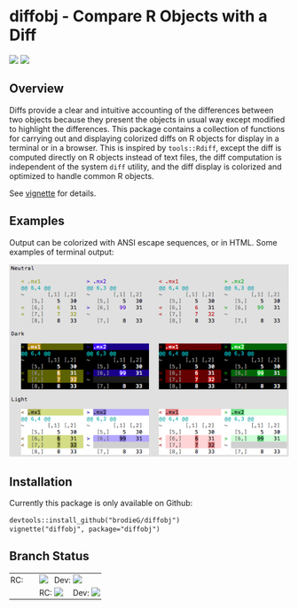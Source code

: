 # diffobj - Compare R Objects with a Diff

<a href='https://travis-ci.org/brodieG/diffobj'><img src='https://travis-ci.org/brodieG/diffobj.png?branch=master'></a>
<a href='https://codecov.io/github/brodieG/diffobj?branch=master'>
  <img src='https://codecov.io/github/brodieG/diffobj/coverage.svg?branch=master'>
</a>

## Overview

Diffs provide a clear and intuitive accounting of the differences between two objects because they present the objects in usual way except modified to highlight the differences.  This package contains a collection of functions for carrying out and displaying colorized diffs on R objects for display in a terminal or in a browser.  This is inspired by `tools::Rdiff`, except the diff is computed directly on R objects instead of text files, the diff computation is independent of the system `diff` utility, and the diff display is colorized and optimized to handle common R objects.

See [vignette](http://htmlpreview.github.io/?https://raw.githubusercontent.com/brodieG/diffobj/rc/inst/doc/diffobj.html) for details.

## Examples

Output can be colorized with ANSI escape sequences, or in HTML.  Some examples of terminal output:

![samples](/vignettes/ansi256brightness.png)

## Installation

Currently this package is only available on Github:

```
devtools::install_github("brodieG/diffobj")
vignette("diffobj", package="diffobj")
```

## Branch Status

<table style="border: none; background-color: transparent; vertical-align: middle;">
  <tr style="border: none; background-color: transparent; padding: 2px;">
    <td style="border: none; background-color: transparent; padding: 2px;">RC:
    <td style="border: none; background-color: transparent; padding: 2px;">
      <a href='https://travis-ci.org/brodieG/diffobj'>
        <img src='https://travis-ci.org/brodieG/diffobj.png?branch=rc'>
      </a>
    <td style="border: none; background-color: transparent; padding: 2px;">Dev:
    <td style="border: none; background-color: transparent; padding: 2px;">
      <a href='https://travis-ci.org/brodieG/diffobj'>
        <img src='https://travis-ci.org/brodieG/diffobj.png?branch=development'>
      </a>
  <tr style="border: none; background-color: transparent; padding: 2px;">
    <td style="border: none; background-color: transparent; padding: 2px; padding-right: 50px;">
    <td style="border: none; background-color: transparent; padding: 2px;">RC:
    <td style="border: none; background-color: transparent; padding: 2px;">
      <a href='https://codecov.io/github/brodieG/diffobj?branch=rc'>
      <img src='https://codecov.io/github/brodieG/diffobj/coverage.svg?branch=rc'></a>
    <td style="border: none; background-color: transparent; padding: 2px;">Dev:
    <td style="border: none; background-color: transparent; padding: 2px;">
      <a href='https://codecov.io/github/brodieG/diffobj?branch=dev'><img src='https://codecov.io/github/brodieG/diffobj/coverage.svg?branch=development'></a>
</table>

